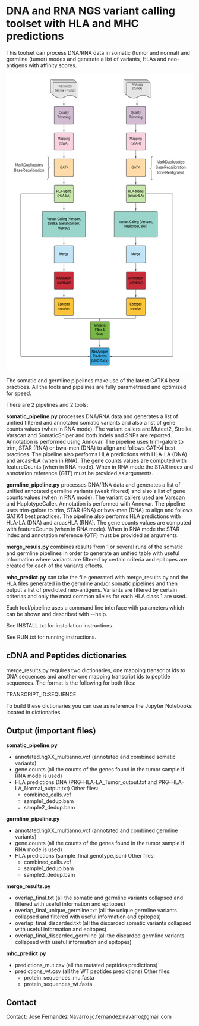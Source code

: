 # DNA and RNA NGS variant calling toolset with HLA and MHC predictions
This toolset can process DNA/RNA data in somatic (tumor and normal) and germline (tumor) modes
and generate a list of variants, HLAs and neo-antigens with affinity scores. 

<p align="center">
<img src="diagram.png" height="800">
</p>


The somatic and germline pipelines make use of the latest GATK4 best-practices.
All the tools and pipelines are fully parametrised and optimized for speed. 

There are 2 pipelines and 2 tools:

**somatic_pipeline.py** processes DNA/RNA data and generates a list of unified
filtered and annotated somatic variants and also a list of gene counts values (when in RNA mode). 
The variant callers are Mutect2, Strelka, Varscan and SomaticSniper and both indels and SNPs are
reported. Annotation is performed using Annovar. 
The pipeline uses trim-galore to trim, STAR (RNA) or bwa-men (DNA) to align and follows GATK4 best practices. 
The pipeline also performs HLA predictions with HLA-LA (DNA) and arcasHLA (when in RNA).
The gene counts values are computed with featureCounts (when in RNA mode).
When in RNA mode the STAR index and annotation reference (GTF) must be provided as arguments.

**germline_pipeline.py** processes DNA/RNA data and generates a list of unified
annotated germline variants (weak filtered) and also a list of gene counts values (when in RNA mode). 
The variant callers used are Varscan and HaplotypeCaller. Annotation is performed with Annovar.
The pipeline uses trim-galore to trim, STAR (RNA) or bwa-men (DNA) to align and follows GATK4 best practices. 
The pipeline also performs HLA predictions with HLA-LA (DNA) and arcasHLA (RNA).
The gene counts values are computed with featureCounts (when in RNA mode).
When in RNA mode the STAR index and annotation reference (GTF) must be provided as arguments.

**merge_resuls.py** combines results from 1 or several runs of the somatic and germline
pipelines in order to generate an unified table with useful information where
variants are filtered by certain criteria and epitopes are created for each of the variants
effects. 

**mhc_predict.py** can take the file generated with merge_results.py and the HLA files
generated in the germline and/or somatic pipelines and then output a list of predicted neo-antigens.
Variants are filtered by certain criterias and only the most common alleles for each HLA class 1
are used. 

Each tool/pipeline uses a command line interface with parameters which
can be shown and described with --help.

See INSTALL.txt for installation instructions. 

See RUN.txt for running instructions.

## cDNA and Peptides dictionaries
merge_results.py requires two dictionaries, one mapping transcript ids to DNA sequences and another
one mapping transcript ids to peptide sequences. The format is the following for both files:

TRANSCRIPT_ID:SEQUENCE 

To build these dictionaries you can use as reference the Jupyter Notebooks located in dictionaries

## Output (important files)

**somatic_pipeline.py** 
- annotated.hgXX_multianno.vcf (annotated and combined somatic variants)
- gene.counts (all the counts of the genes found in the tumor sample if RNA mode is used)
- HLA predictions DNA (PRG-HLA-LA_Tumor_output.txt and PRG-HLA-LA_Normal_output.txt)
Other files:
  - combined_calls.vcf
  - sample1_dedup.bam
  - sample2_dedup.bam

**germline_pipeline.py** 
- annotated.hgXX_multianno.vcf (annotated and combined germline variants)
- gene.counts (all the counts of the genes found in the tumor sample if RNA mode is used)
- HLA predictions (sample_final.genotype.json)
Other files:
  - combined_calls.vcf
  - sample1_dedup.bam
  - sample2_dedup.bam
  
**merge_results.py** 
- overlap_final.txt (all the somatic and germline variants collapsed and filtered with useful information and epitopes)
- overlap_final_unique_germline.txt (all the unique germline variants collapsed and filtered with useful information and epitopes)
- overlap_final_discarded.txt (all the discarded somatic variants collapsed with useful information and epitopes)
- overlap_final_discarded_germline (all the discarded germline variants collapsed with useful information and epitopes)

**mhc_predict.py** 
- predictions_mut.csv (all the mutated peptides predictions)
- predictions_wt.csv (all the WT peptides predictions)
Other files:
  - protein_sequences_mu.fasta
  - protein_sequences_wt.fasta
  
## Contact
Contact: Jose Fernandez Navarro <jc.fernandez.navarro@gmail.com>


